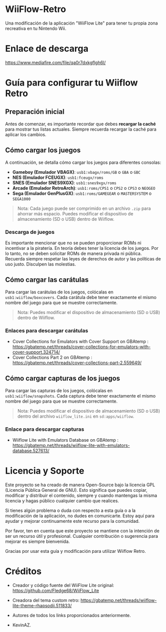 # WiiFlow-Retro
Una modificación de la aplicación "WiiFlow Lite" para tener tu propia zona recreativa en tu Nintendo Wii.

# Enlace de descarga

https://www.mediafire.com/file/qa0r7dxkgflgh6l/

# Guía para configurar tu Wiiflow Retro

## Preparación inicial

Antes de comenzar, es importante recordar que debes **recargar la caché** para mostrar tus listas actuales. Siempre recuerda recargar la caché para aplicar los cambios.

## Cómo cargar los juegos

A continuación, se detalla cómo cargar los juegos para diferentes consolas:

- **Gameboy (Emulador VBAGX)**: `usb1:vbagx/roms/GB` o `GBA` o `GBC`
- **NES (Emulador FCEUGX)**: `usb1:fceugx/roms`
- **SNES (Emulador SNES9XGX)**: `usb1:snes9xgx/roms`
- **Arcade (Emulador RetroArch)**: `usb1:roms/CPS1` o `CPS2` o `CPS3` o `NEOGEO`
- **Sega (Emulador GenPlusGX)**: `usb1:roms/GAMEGEAR` o `MASTERSYSTEM` o `SEGA1000`

> Nota: Cada juego puede ser comprimido en un archivo `.zip` para ahorrar más espacio. Puedes modificar el dispositivo de almacenamiento (SD o USB) dentro de Wiiflow.

### Descarga de juegos

Es importante mencionar que no se pueden proporcionar ROMs ni incentivar a la piratería. En teoría debes tener la licencia de los juegos. Por lo tanto, no se deben solicitar ROMs de manera privada ni pública. Recuerda siempre respetar las leyes de derechos de autor y las políticas de uso justo. Disculpen las molestias.

## Cómo cargar las carátulas

Para cargar las carátulas de los juegos, colócalas en `usb1:wiiflow/boxcovers`. Cada carátula debe tener exactamente el mismo nombre del juego para que se muestre correctamente.

> Nota: Puedes modificar el dispositivo de almacenamiento (SD o USB) dentro de Wiiflow.

### Enlaces para descargar carátulas

- Cover Collections for Emulators with Cover Support on GBAtemp : https://gbatemp.net/threads/cover-collections-for-emulators-with-cover-support.324714/
- Cover Collections Part 2 on GBAtemp : https://gbatemp.net/threads/cover-collections-part-2.559649/

## Cómo cargar capturas de los juegos

Para cargar las capturas de los juegos, colócalas en `usb1:wiiflow/snapshots`. Cada captura debe tener exactamente el mismo nombre del juego para que se muestre correctamente.

> Nota: Puedes modificar el dispositivo de almacenamiento (SD o USB) dentro del archivo `wiiflow_lite.ini` en `sd:apps/wiiflow`.

### Enlace para descargar capturas

- Wiiflow Lite with Emulators Database on GBAtemp : https://gbatemp.net/threads/wiiflow-lite-with-emulators-database.527613/

# Licencia y Soporte

Este proyecto se ha creado de manera Open-Source bajo la licencia GPL (Licencia Pública General de GNU). Esto significa que puedes copiar, modificar y distribuir el contenido, siempre y cuando mantengas la misma licencia y hagas público cualquier cambio que realices.

Si tienes algún problema o duda con respecto a esta guía o a la modificación de la aplicación, no dudes en comunicarte. Estoy aquí para ayudar y mejorar continuamente este recurso para la comunidad.

Por favor, ten en cuenta que este proyecto se mantiene con la intención de ser un recurso útil y profesional. Cualquier contribución o sugerencia para mejorar es siempre bienvenida.

Gracias por usar esta guía y modificación para utilizar Wiiflow Retro.

# Créditos

- Creador y código fuente del WiiFlow Lite original: https://github.com/Fledge68/WiiFlow_Lite

- Creadora del tema custom retro: https://gbatemp.net/threads/wiiflow-lite-theme-rhapsodii.511833/

- Autores de todos los links proporcionados anteriormente.

- KevinAZ.
